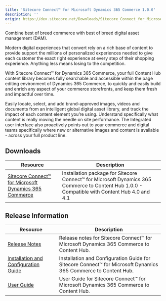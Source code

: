 ```yaml
---
title: 'Sitecore Connect™ for Microsoft Dynamics 365 Commerce 1.0.0'
description: ''
origin: https://dev.sitecore.net/Downloads/Sitecore_Connect_for_Microsoft_Dynamics_365_Commerce/1x/Sitecore_Connect_for_Microsoft_Dynamics_365_Commerce_100.aspx
---
```


Combine best of breed commerce with best of breed digital asset management (DAM).

Modern digital experiences that convert rely on a rich base of content to provide support the millions of personalized experiences needed to give each customer the exact right experience at every step of their shopping experience. Anything less means losing to the competition.

With Sitecore Connect™ for Dynamics 365 Commerce, your full Content Hub content library becomes fully searchable and accessible within the page editing environment of Dynamics 365 Commerce, to quickly and easily build and enrich any aspect of your commerce storefronts, and keep them fresh and impactful over time.

Easily locate, select, and add brand-approved images, videos and documents from an intelligent global digital asset library, and track the impact of each content element you’re using. Understand specifically what content is really moving the needle on site performance. The Integrated user interface also proactively points out to your commerce and digital teams specifically where new or alternative images and content is available - across your full product line.

## Downloads

| Resource                                                                                                                                                                                                                                                                                                                                        | Description                                                                                                                                    |
| ----------------------------------------------------------------------------------------------------------------------------------------------------------------------------------------------------------------------------------------------------------------------------------------------------------------------------------------------- | ---------------------------------------------------------------------------------------------------------------------------------------------- |
| [Sitecore Connect™ for Microsoft Dynamics 365 Commerce](https://scdp.blob.core.windows.net/downloads/Sitecore%20Connect%20for%20Microsoft%20Dynamics%20365%20Commerce/1x/Sitecore%20Connect%20for%20Microsoft%20Dynamics%20365%20Commerce%20100/Secure/Sitecore%20Connect%20for%20Microsoft%20D365%20Commerce%20-%20Content%20Hub%201.0.0.zip) | Installation package for Sitecore Connect™ for Microsoft Dynamics 365 Commerce to Content Hub 1.0.0 - Compatible with Content Hub 4.0 and 4.1 |

## Release Information

| Resource                                                                                                                                                                                                                     | Description                                                                                                     |
| ---------------------------------------------------------------------------------------------------------------------------------------------------------------------------------------------------------------------------- | --------------------------------------------------------------------------------------------------------------- |
| [Release Notes](/downloads/Sitecore_Connect_for_Microsoft_Dynamics_365_Commerce/1x/Sitecore_Connect_for_Microsoft_Dynamics_365_Commerce_100/Release_Notes)                                                                   | Release notes for Sitecore Connect™ for Microsoft Dynamics 365 Commerce to Content Hub.                        |
| [Installation and Configuration Guide](https://docs.stylelabs.com/contenthub/4.1.x/content/user-documentation/integrate-with-sitecore/sitecore-connect-for-d365-commerce/configure-the-solution/configure-the-solution.html) | Installation and Configuration Guide for Sitecore Connect™ for Microsoft Dynamics 365 Commerce to Content Hub. |
| [User Guide](https://docs.stylelabs.com/contenthub/4.1.x/content/user-documentation/integrate-with-sitecore/sitecore-connect-for-d365-commerce/use-the-solution/use-the-solution.html)                                       | User Guide for Sitecore Connect™ for Microsoft Dynamics 365 Commerce to Content Hub.                           |
